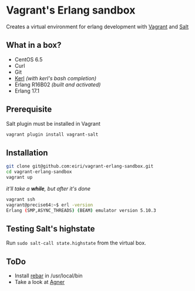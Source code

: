 # Vagrant's Erlang sandbox

Creates a virtual environment for erlang development with [Vagrant](http://www.vagrantup.com) and [Salt](http://docs.saltstack.com)

## What in a box?

  - CentOS 6.5
  - Curl
  - Git
  - [Kerl](https://github.com/spawngrid/kerl) _(with kerl's bash completion)_
  - Erlang R16B02 _(built and activated)_
  - Erlang 17.1

## Prerequisite

Salt plugin must be installed in Vagrant

```bash
vagrant plugin install vagrant-salt
```

## Installation

```bash
git clone git@github.com:eiri/vagrant-erlang-sandbox.git
cd vagrant-erlang-sandbox
vagrant up
```
_it'll take a **while**, but after it's done_
```bash
vagrant ssh
vagrant@precise64:~$ erl -version
Erlang (SMP,ASYNC_THREADS) (BEAM) emulator version 5.10.3
```

## Testing Salt's highstate

Run `sudo salt-call state.highstate` from the virtual box.


## ToDo

  - Install [rebar](https://github.com/basho/rebar) in /usr/local/bin
  - Take a look at [Agner](https://github.com/agner/agner)